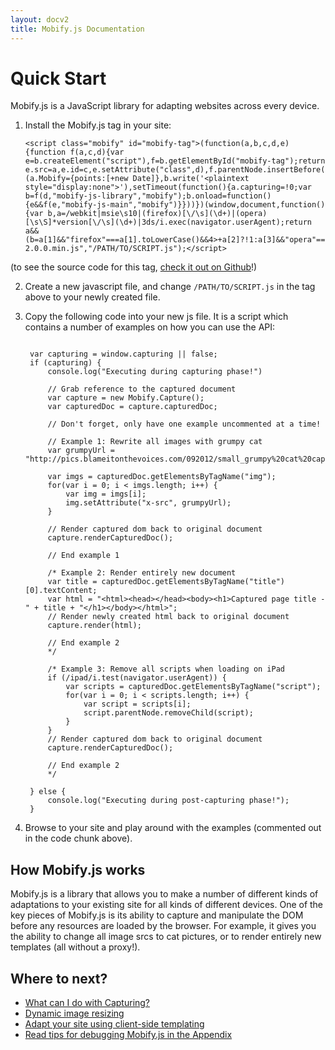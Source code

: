 ```yaml
---
layout: docv2
title: Mobify.js Documentation
---
```


# Quick Start

Mobify.js is a JavaScript library for adapting websites across every device.

1. Install the Mobify.js tag in your site:

    <pre id="mobify-tag"><code class="javascript">&lt;script class="mobify" id="mobify-tag">(function(a,b,c,d,e){function f(a,c,d){var e=b.createElement("script"),f=b.getElementById("mobify-tag");return e.src=a,e.id=c,e.setAttribute("class",d),f.parentNode.insertBefore(e,f),e}!this.Mobify&&c()&&(a.Mobify={points:[+new Date]},b.write('&lt;plaintext style="display:none">'),setTimeout(function(){a.capturing=!0;var b=f(d,"mobify-js-library","mobify");b.onload=function(){e&&f(e,"mobify-js-main","mobify")}}))})(window,document,function(){var b,a=/webkit|msie\s10|(firefox)[\/\s](\d+)|(opera)[\s\S]*version[\/\s](\d+)|3ds/i.exec(navigator.userAgent);return a&&(b=a[1]&&"firefox"===a[1].toLowerCase()&&4>+a[2]?!1:a[3]&&"opera"===a[3].toLowerCase()&&11>+a[4]?!1:!0),b?!0:!1},"//cdn.mobify.com/mobifyjs/mobify-2.0.0.min.js","/PATH/TO/SCRIPT.js");&lt;/script></code></pre>

(to see the source code for this tag, [check it out on Github](https://github.com/mobify/mobifyjs/blob/v2.0-capture-refactor/tag/bootstrap.html)!)

2. Create a new javascript file, and change `/PATH/TO/SCRIPT.js` in the tag above
to your newly created file.

3. Copy the following code into your new js file. It is a script which contains a number of examples on how you can use the API:

    <pre><code class="javascript">
    var capturing = window.capturing || false;
    if (capturing) {
        console.log("Executing during capturing phase!")

        // Grab reference to the captured document
        var capture = new Mobify.Capture();
        var capturedDoc = capture.capturedDoc;

        // Don't forget, only have one example uncommented at a time!

        // Example 1: Rewrite all images with grumpy cat
        var grumpyUrl = "http://pics.blameitonthevoices.com/092012/small_grumpy%20cat%20caption.jpg";

        var imgs = capturedDoc.getElementsByTagName("img");
        for(var i = 0; i < imgs.length; i++) {
            var img = imgs[i];
            img.setAttribute("x-src", grumpyUrl);
        }

        // Render captured dom back to original document
        capture.renderCapturedDoc();

        // End example 1

        /* Example 2: Render entirely new document
        var title = capturedDoc.getElementsByTagName("title")[0].textContent;
        var html = "&lt;html&gt;&lt;head&gt;&lt;/head&gt;&lt;body&gt;&lt;h1&gt;Captured page title - " + title + "&lt;/h1&gt;&lt;/body&gt;&lt;/html&gt;";
        // Render newly created html back to original document
        capture.render(html);   

        // End example 2
        */ 

        /* Example 3: Remove all scripts when loading on iPad
        if (/ipad/i.test(navigator.userAgent)) {
            var scripts = capturedDoc.getElementsByTagName("script");
            for(var i = 0; i < scripts.length; i++) {
                var script = scripts[i];
                script.parentNode.removeChild(script);
            }
        }
        // Render captured dom back to original document
        capture.renderCapturedDoc();

        // End example 2
        */

    } else {
        console.log("Executing during post-capturing phase!");
    }
   </code></pre>

4. Browse to your site and play around with the examples (commented out in the code chunk above).

## How Mobify.js works

Mobify.js is a library that allows you to make a number of different kinds of
adaptations to your existing site for all kinds of different devices. One of the 
key pieces of Mobify.js is its ability to capture and manipulate the DOM before any
resources are loaded by the browser. For example, it gives you the ability to 
change all image srcs to cat pictures, or to render entirely new templates (all 
without a proxy!).

## Where to next?

* [What can I do with Capturing?](./capturing/)
* [Dynamic image resizing](./image-resizing/)
* [Adapt your site using client-side templating](./templating/)
* [Read tips for debugging Mobify.js in the Appendix](./appendix/)
